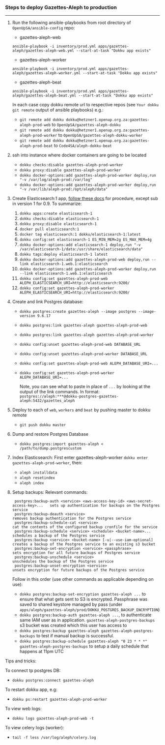 ### Steps to deploy Gazettes-Aleph to production
________________________________________________

1. Run the following ansible-playbooks from root directory of `OpenUpSA/ansible-config` repo:
   - gazettes-aleph-web
   ```shell script
   ansible-playbook -i inventory/prod.yml apps/gazettes-aleph/gazettes-aleph-web.yml --start-at-task "Dokku app exists"
   ```
   - gazettes-aleph-worker
   ```shell script
   ansible-playbook -i inventory/prod.yml apps/gazettes-aleph/gazettes-aleph-worker.yml --start-at-task "Dokku app exists"
   ```
   - gazettes-aleph-beat
   ```shell script
   ansible-playbook -i inventory/prod.yml apps/gazettes-aleph/gazettes-aleph-beat.yml --start-at-task "Dokku app exists"
   ```
   In each case copy dokku remote url to respective repos (see `Your dokku git remote` output of ansible playbooks)
   e.g.:
     - `git remote add dokku dokku@hetzner1.openup.org.za:gazettes-aleph-prod-web` to `OpenUpSA/gazettes-aleph-dokku`
     - `git remote add dokku dokku@hetzner1.openup.org.za:gazettes-aleph-prod-worker` to `OpenUpSA/gazettes-aleph-dokku-worker`
     - `git remote add dokku dokku@hetzner1.openup.org.za:gazettes-aleph-prod-beat` to `Code4SA/aleph-dokku-beat`
2. ssh into instance where docker containers are going to be located
   - `dokku checks:disable gazettes-aleph-prod-worker`
   - `dokku proxy:disable gazettes-aleph-prod-worker`
   - `dokku docker-options:add gazettes-aleph-prod-worker deploy,run "-v /var/log/aleph-prod:/var/log"`
   - `dokku docker-options:add gazettes-aleph-prod-worker deploy,run "-v /var/lib/aleph-prod:/opt/aleph/data"`

3. Create Elasticsearch:1 app, [follow these docs](https://github.com/OpenUpSA/elasticsearch-0.90) for procedure,
   except sub in version 1 for 0.9. To summarize:
   1. `dokku apps:create elasticsearch-1`
   2. `dokku checks:disable elasticsearch-1`
   3. `dokku proxy:disable elasticsearch-1`
   4. `docker pull elasticsearch:1`
   5. `docker tag elasticsearch:1 dokku/elasticsearch-1:latest`
   6. `dokku config:set elasticsearch-1 ES_MIN_MEM=2g ES_MAX_MEM=4g`
   7. `dokku docker-options:add elasticsearch-1 deploy,run "-v /var/elasticsearch-1/data:/usr/share/elasticsearch/data"`
   8. `dokku tags:deploy elasticsearch-1 latest`
   9. `dokku docker-options:add gazettes-aleph-prod-web deploy,run --link elasticsearch-1.web.1:elasticsearch`
   10. `dokku docker-options:add gazettes-aleph-prod-worker deploy,run --link elasticsearch-1.web.1:elasticsearch`
   11. `dokku config:set gazettes-aleph-prod-web ALEPH_ELASTICSEARCH_URI=http://elasticsearch:9200/`
   12. `dokku config:set gazettes-aleph-prod-worker ALEPH_ELASTICSEARCH_URI=http://elasticsearch:9200/`

4. Create and link Postgres database:
      - `dokku postgres:create gazettes-aleph --image postgres --image-version 9.6.17`   
      - `dokku postgres:link gazettes-aleph gazettes-aleph-prod-web`
      - `dokku postgres:link gazettes-aleph gazettes-aleph-prod-worker`
      - `dokku config:unset gazettes-aleph-prod-web DATABASE_URL`
      - `dokku config:unset gazettes-aleph-prod-worker DATABASE_URL`
      - `dokku config:set gazettes-aleph-prod-web ALEPH_DATABASE_URI=...`
      - `dokku config:set gazettes-aleph-prod-worker ALEPH_DATABASE_URI=...`
        
        Note, you can see what to paste in place of `...` by looking at the output of the link commands.
        In format: `postgres://aleph:***@dokku-postgres-gazettes-aleph:5432/gazettes_aleph`

5. Deploy to each of `web`, `workers` and `beat` by pushing master to dokku remote
   - `git push dokku master`

6. Dump and restore Postgres Database
   - `dokku postgres:import gazettes-aleph < /path/to/dump.postgrescustom`

7. Index Elasticsearch:
   First enter gazettes-aleph-worker `dokku enter gazettes-aleph-prod-worker`, then:
   - `aleph installdata`
   - `aleph resetindex`
   - `aleph index`

8. Setup backups:
   Relevant commands:
   ```shell script
    postgres:backup-auth <service> <aws-access-key-id> <aws-secret-access-key>...   sets up authentication for backups on the Postgres service
    postgres:backup-deauth <service>                                                removes backup authentication for the Postgres service
    postgres:backup-schedule-cat <service>                                          cat the contents of the configured backup cronfile for the service
    postgres:backup-schedule <service> <schedule> <bucket-name>...                  schedules a backup of the Postgres service
    postgres:backup <service> <bucket-name> [-u|--use-iam-optional]                 creates a backup of the Postgres service to an existing s3 bucket
    postgres:backup-set-encryption <service> <passphrase>                           sets encryption for all future backups of Postgres service
    postgres:backup-unschedule <service>                                            unschedules the backup of the Postgres service
    postgres:backup-unset-encryption <service>                                      unsets encryption for future backups of the Postgres service
    ```
    Follow in this order (use other commands as applicable depending on use):
    - `dokku postgres:backup-set-encryption gazettes-aleph ...` to ensure that what gets sent to S3 is encrypted. Passphrase was saved to shared keystore managed by pass (under `apps/aleph/gazettes-aleph/prod/DOKKU_POSTGRES_BACKUP_ENCRYPTION`)
    - `dokku postgres:backup-auth gazettes-aleph ...`, to authenticate same IAM user as in application. `gazettes-aleph-postgres-backups` s3 bucket was created which this user has access to
    - `dokku postgres:backup gazettes-aleph gazettes-aleph-postgres-backups` to test if manual backup is successful.
    - `dokku postgres:backup-schedule gazettes-aleph "0 23 * * *" gazettes-aleph-postgres-backups` to setup a daily schedule that happens at 11pm UTC


Tips and tricks:

To connect tp postgres DB:
  - `dokku postgres:connect gazettes-aleph`

To restart dokku app, e.g:
  - `dokku ps:restart gazettes-aleph-prod-worker`

To view web logs:
 - `dokku logs gazettes-aleph-prod-web -t`

To view celery logs (worker):
  - `tail -f less /var/log/aleph/celery.log`
